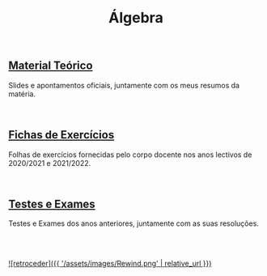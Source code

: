 <br>

<h1 align="center">Álgebra</h1>

<br>

## [Material Teórico](slides/README.md)
Slides e apontamentos oficiais, juntamente com os meus resumos da matéria.

<br>

## [Fichas de Exercícios](fichas/README.md)
Folhas de exercícios fornecidas pelo corpo docente nos anos lectivos de 2020/2021 e 2021/2022.

<br>

## [Testes e Exames](testes/README.md)
Testes e Exames dos anos anteriores, juntamente com as suas resoluções.

<br><br>

[![retroceder]({{ '/assets/images/Rewind.png' | relative_url }})](https://david81820.github.io/Recursos-LCC)
